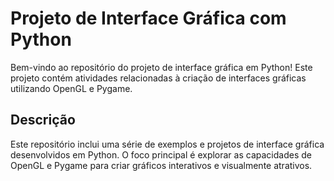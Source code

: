 # Projeto de Interface Gráfica com Python

Bem-vindo ao repositório do projeto de interface gráfica em Python! Este projeto contém atividades relacionadas à criação de interfaces gráficas utilizando OpenGL e Pygame.

## Descrição

Este repositório inclui uma série de exemplos e projetos de interface gráfica desenvolvidos em Python. O foco principal é explorar as capacidades de OpenGL e Pygame para criar gráficos interativos e visualmente atrativos.

####
